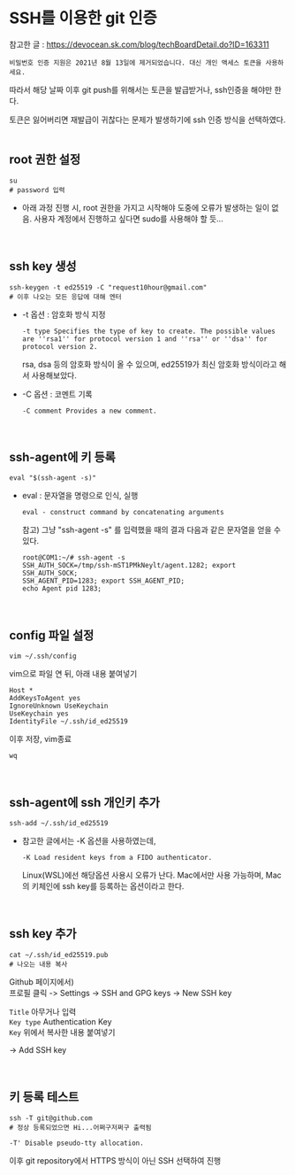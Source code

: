 # SSH를 이용한 git 인증

참고한 글 : https://devocean.sk.com/blog/techBoardDetail.do?ID=163311

`비밀번호 인증 지원은 2021년 8월 13일에 제거되었습니다. 대신 개인 액세스 토큰을 사용하세요.`

따라서 해당 날짜 이후 git push를 위해서는 토큰을 발급받거나, ssh인증을 해야만 한다.

토큰은 잃어버리면 재발급이 귀찮다는 문제가 발생하기에 ssh 인증 방식을 선택하였다.
<br><br>

root 권한 설정
---
```shell
su
# password 입력
```
- 아래 과정 진행 시, root 권한을 가지고 시작해야 도중에 오류가 발생하는 일이 없음. 사용자 계정에서 진행하고 싶다면 sudo를 사용해야 할 듯...

<br>

ssh key 생성
---
```shell
ssh-keygen -t ed25519 -C "request10hour@gmail.com"
# 이후 나오는 모든 응답에 대해 엔터
```

- -t 옵션 : 암호화 방식 지정

  `-t type
Specifies the type of key to create. The possible values are ''rsa1'' for protocol version 1 and ''rsa'' or ''dsa'' for protocol version 2.`

  rsa, dsa 등의 암호화 방식이 올 수 있으며, ed25519가 최신 암호화 방식이라고 해서 사용해보았다.

- -C 옵션 : 코멘트 기록

  `-C comment Provides a new comment.`

<br>

ssh-agent에 키 등록
---
```shell
eval "$(ssh-agent -s)"
```
- eval : 문자열을 명령으로 인식, 실행

  `eval - construct command by concatenating arguments`

  참고) 그냥 "ssh-agent -s" 를 입력했을 때의 결과
  다음과 같은 문자열을 얻을 수 있다.
  ```shell
  root@COM1:~/# ssh-agent -s
  SSH_AUTH_SOCK=/tmp/ssh-mST1PMkNeylt/agent.1282; export SSH_AUTH_SOCK;
  SSH_AGENT_PID=1283; export SSH_AGENT_PID;
  echo Agent pid 1283;
  ```

<br>

config 파일 설정
---
```shell
vim ~/.ssh/config
```
  vim으로 파일 연 뒤, 아래 내용 붙여넣기
```shell
Host *
AddKeysToAgent yes
IgnoreUnknown UseKeychain
UseKeychain yes
IdentityFile ~/.ssh/id_ed25519
```
  이후 저장, vim종료
```shell
wq
```

<br>

ssh-agent에 ssh 개인키 추가
---
```shell
ssh-add ~/.ssh/id_ed25519
```
- 참고한 글에서는 -K 옵션을 사용하였는데,

  `-K Load resident keys from a FIDO authenticator.`

  Linux(WSL)에선 해당옵션 사용시 오류가 난다. Mac에서만 사용 가능하며, Mac의 키체인에 ssh key를 등록하는 옵션이라고 한다.

<br>

ssh key 추가
---
```shell
cat ~/.ssh/id_ed25519.pub
# 나오는 내용 복사
```
Github 페이지에서)<br>
프로필 클릭 -> Settings -> SSH and GPG keys -> New SSH key

`Title` 아무거나 입력<br>
`Key type` Authentication Key<br>
`Key` 위에서 복사한 내용 붙여넣기

-> Add SSH key

<br>

키 등록 테스트
---
```shell
ssh -T git@github.com
# 정상 등록되었으면 Hi...어쩌구저쩌구 출력됨
```
`-T' Disable pseudo-tty allocation.`


이후 git repository에서 HTTPS 방식이 아닌 SSH 선택하여 진행
